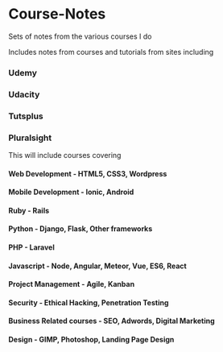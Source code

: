 # Course-Notes
Sets of notes from the various courses I do
  
Includes notes from courses and tutorials from sites including
### Udemy
### Udacity
### Tutsplus
### Pluralsight
  
This will include courses covering
####  Web Development - HTML5, CSS3, Wordpress
####  Mobile Development - Ionic, Android
####  Ruby - Rails
####  Python - Django, Flask, Other frameworks
####  PHP - Laravel 
####  Javascript - Node, Angular, Meteor, Vue, ES6, React
####  Project Management - Agile, Kanban
####  Security - Ethical Hacking, Penetration Testing
####  Business Related courses - SEO, Adwords, Digital Marketing
####  Design - GIMP, Photoshop, Landing Page Design
